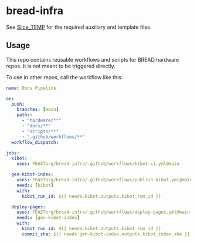 # bread-infra

See [Slice_TEMP](https://github.com/FEASTorg/Slice_TEMP) for the required auxiliary and template files.

## Usage

This repo contains reusable workflows and scripts for BREAD hardware repos.
It is not meant to be triggered directly.

To use in other repos, call the workflow like this:

```yaml
name: Docs Pipeline

on:
  push:
    branches: [main]
    paths:
      - "hardware/**"
      - "docs/**"
      - "scripts/**"
      - ".github/workflows/**"
  workflow_dispatch:

jobs:
  kibot:
    uses: FEASTorg/bread-infra/.github/workflows/kibot-ci.yml@main

  gen-kibot-index:
    uses: FEASTorg/bread-infra/.github/workflows/publish-kibot.yml@main
    needs: [kibot]
    with:
      kibot_run_id: ${{ needs.kibot.outputs.kibot_run_id }}

  deploy-pages:
    uses: FEASTorg/bread-infra/.github/workflows/deploy-pages.yml@main
    needs: [gen-kibot-index]
    with:
      kibot_run_id: ${{ needs.kibot.outputs.kibot_run_id }}
      commit_sha: ${{ needs.gen-kibot-index.outputs.kibot_index_sha }}
```
